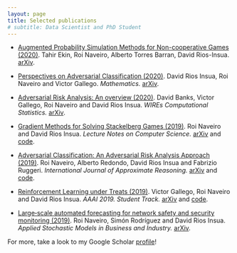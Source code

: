 ```yaml
---
layout: page
title: Selected publications
# subtitle: Data Scientist and PhD Student
---
```


- [Augmented Probability Simulation Methods for Non-cooperative Games (2020)](https://arxiv.org/abs/1910.04574).
Tahir Ekin, Roi Naveiro, Alberto Torres Barran, David Rios-Insua. [arXiv](https://arxiv.org/abs/1910.04574).

- [Perspectives on Adversarial Classification (2020)](https://www.mdpi.com/2227-7390/8/11/1957).
David Rios Insua, Roi Naveiro and Victor Gallego. *Mathematics.* [arXiv](https://www.preprints.org/manuscript/202009.0184/v1).

- [Adversarial Risk Analysis: An overview (2020)](https://onlinelibrary.wiley.com/doi/abs/10.1002/wics.1530#:~:text=Adversarial%20risk%20analysis%20(ARA)).
David Banks, Victor Gallego, Roi Naveiro and David Rios Insua. *WIREs Computational Statistics.* [arXiv](https://arxiv.org/abs/2007.02613).

- [Gradient Methods for Solving Stackelberg Games (2019)](https://link.springer.com/chapter/10.1007/978-3-030-31489-7_9).
Roi Naveiro and David Rios Insua. *Lecture Notes on Computer Science.* [arXiv](https://arxiv.org/abs/1908.06901) and [code](https://github.com/roinaveiro/GM_SG).

- [Adversarial Classification: An Adversarial Risk Analysis Approach (2019)](https://www.sciencedirect.com/science/article/abs/pii/S0888613X18304705). Roi Naveiro, Alberto Redondo, David Rios Insua and Fabrizio Ruggeri. *International Journal of Approximate Reasoning.* [arXiv](https://arxiv.org/abs/1802.07513v2) and [code](https://github.com/roinaveiro/ACRA_spam_experiment).

- [Reinforcement Learning under Treats (2019)](https://aaai.org/ojs/index.php/AAAI/article/view/5106). Victor Gallego, Roi Naveiro and David Rios Insua. *AAAI 2019. Student Track.* [arXiv](https://arxiv.org/abs/1809.01560) and [code](https://github.com/vicgalle/ARAMARL).

- [Large‐scale automated forecasting for network safety and security monitoring (2019)](https://doi.org/10.1002/asmb.2436). Roi Naveiro, Simón Rodríguez and David Rios Insua. *Applied Stochastic Models in Business and Industry.* [arXiv](https://arxiv.org/abs/1802.06678).


For more, take a look to my Google Scholar [profile](https://scholar.google.com/citations?user=77tPQfEAAAAJ&hl=es)!
